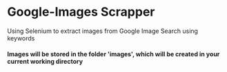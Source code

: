 # Google-Images Scrapper
Using Selenium to extract images from Google Image Search using keywords

#### Images will be stored in the folder 'images', which will be created in your current working directory
